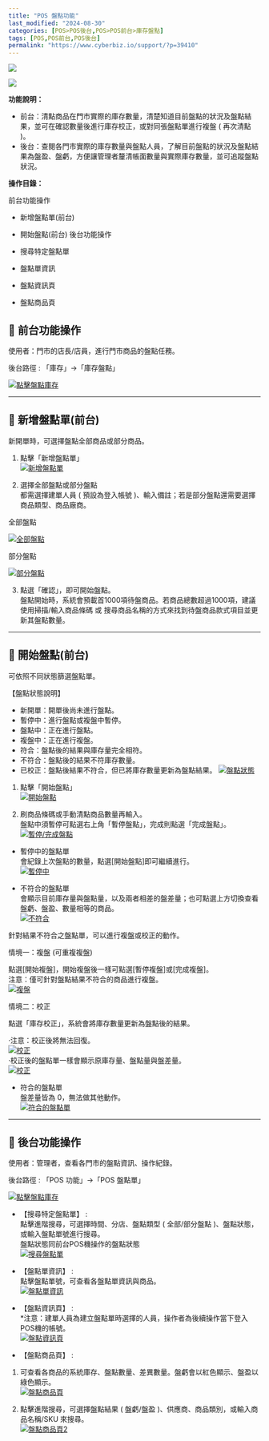 ```yaml
---
title: "POS 盤點功能"
last_modified: "2024-08-30"
categories: [POS>POS後台,POS>POS前台>庫存盤點]
tags: [POS,POS前台,POS後台]
permalink: "https://www.cyberbiz.io/support/?p=39410"
---
```


![](https://www.cyberbiz.io/support/wp-content/uploads/適用站別.png)

[![](https://www.cyberbiz.io/support/wp-content/uploads/台灣站.png)](https://www.cyberbiz.io/support/?page_id=2490)

**功能說明：**  

* 前台：清點商品在門市實際的庫存數量，清楚知道目前盤點的狀況及盤點結果，並可在確認數量後進行庫存校正，或對同張盤點單進行複盤 ( 再次清點 )。 
* 後台：查閱各門市實際的庫存數量與盤點人員，了解目前盤點的狀況及盤點結果為盤盈、盤虧，方便讓管理者釐清帳面數量與實際庫存數量，並可追蹤盤點狀況。 

**操作目錄：**

前台功能操作

* 新增盤點單(前台)
* 開始盤點(前台)
後台功能操作

* 搜尋特定盤點單
* 盤點單資訊
* 盤點資訊頁
* 盤點商品頁

## 📌 前台功能操作



使用者：門市的店長/店員，進行門市商品的盤點任務。


後台路徑 :  「庫存」→「庫存盤點」  

[![點擊盤點庫存](https://www.cyberbiz.io/support/wp-content/uploads/POS-盤點功能01.png)](https://www.cyberbiz.io/support/wp-content/uploads/POS-盤點功能01.png)

* * *



## 📌 新增盤點單(前台)



新開單時，可選擇盤點全部商品或部分商品。



1. 點擊「新增盤點單」  
[![新增盤點單](https://www.cyberbiz.io/support/wp-content/uploads/POS-盤點功能02.png)](https://www.cyberbiz.io/support/wp-content/uploads/POS-盤點功能02.png)



2. 選擇全部盤點或部分盤點  
都需選擇建單人員 ( 預設為登入帳號 )、輸入備註；若是部分盤點還需要選擇商品類型、商品廠商。  



全部盤點

[![全部盤點](https://www.cyberbiz.io/support/wp-content/uploads/POS-盤點功能03.png)](https://www.cyberbiz.io/support/wp-content/uploads/POS-盤點功能03.png)

部分盤點

[![部分盤點](https://www.cyberbiz.io/support/wp-content/uploads/POS-盤點功能04.png)](https://www.cyberbiz.io/support/wp-content/uploads/POS-盤點功能04.png)



3. 點選「確認」，即可開始盤點。  
盤點開始時，系統會預載首1000項待盤商品。若商品總數超過1000項，建議使用掃描/輸入商品條碼 或
搜尋商品名稱的方式來找到待盤商品款式項目並更新其盤點數量。



* * *



## 📌 開始盤點(前台)



可依照不同狀態篩選盤點單。



【盤點狀態說明】

* 新開單：開單後尚未進行盤點。
* 暫停中：進行盤點或複盤中暫停。
* 盤點中：正在進行盤點。
* 複盤中：正在進行複盤。
* 符合：盤點後的結果與庫存量完全相符。
* 不符合：盤點後的結果不符庫存數量。
* 已校正：盤點後結果不符合，但已將庫存數量更新為盤點結果。
[![盤點狀態](https://www.cyberbiz.io/support/wp-content/uploads/POS-盤點功能05.png)](https://www.cyberbiz.io/support/wp-content/uploads/POS-盤點功能05.png)

1. 點擊「開始盤點」  
[![開始盤點](https://www.cyberbiz.io/support/wp-content/uploads/POS-盤點功能06.png)](https://www.cyberbiz.io/support/wp-content/uploads/POS-盤點功能06.png)



2. 刷商品條碼或手動清點商品數量再輸入。  
盤點中須暫停可點選右上角「暫停盤點」，完成則點選「完成盤點」。  
[![暫停/完成盤點](https://www.cyberbiz.io/support/wp-content/uploads/POS-盤點功能07.png)](https://www.cyberbiz.io/support/wp-content/uploads/POS-盤點功能07.png)



* 暫停中的盤點單  
會紀錄上次盤點的數量，點選[開始盤點]即可繼續進行。  
[![暫停中](https://www.cyberbiz.io/support/wp-content/uploads/POS-盤點功能08.png)](https://www.cyberbiz.io/support/wp-content/uploads/POS-盤點功能08.png)



* 不符合的盤點單  
會顯示目前庫存量與盤點量，以及兩者相差的盤差量；也可點選上方切換查看盤虧、盤盈、數量相等的商品。  
[![不符合](https://www.cyberbiz.io/support/wp-content/uploads/POS-盤點功能09.png)](https://www.cyberbiz.io/support/wp-content/uploads/POS-盤點功能09.png)  

針對結果不符合之盤點單，可以進行複盤或校正的動作。  


情境一：複盤 (可重複複盤)

點選[開始複盤]，開始複盤後一樣可點選[暫停複盤]或[完成複盤]。  
注意：僅可針對盤點結果不符合的商品進行複盤。  
[![複盤](https://www.cyberbiz.io/support/wp-content/uploads/POS-盤點功能10.png)](https://www.cyberbiz.io/support/wp-content/uploads/POS-盤點功能10.png)  


情境二：校正

點選「庫存校正」，系統會將庫存數量更新為盤點後的結果。  

·注意：校正後將無法回復。  
[![校正](https://www.cyberbiz.io/support/wp-content/uploads/POS-盤點功能11.png)](https://www.cyberbiz.io/support/wp-content/uploads/POS-盤點功能11.png)  
·校正後的盤點單一樣會顯示原庫存量、盤點量與盤差量。  
[![校正](https://www.cyberbiz.io/support/wp-content/uploads/POS-盤點功能12.png)](https://www.cyberbiz.io/support/wp-content/uploads/POS-盤點功能12.png)  



* 符合的盤點單  
盤差量皆為 0，無法做其他動作。  
[![符合的盤點單](https://www.cyberbiz.io/support/wp-content/uploads/POS-盤點功能13.png)](https://www.cyberbiz.io/support/wp-content/uploads/POS-盤點功能13.png)



* * *



## 📌 後台功能操作



使用者：管理者，查看各門市的盤點資訊、操作紀錄。


後台路徑 : 「POS 功能」→「POS 盤點單」  

[![點擊盤點庫存](https://www.cyberbiz.io/support/wp-content/uploads/POS-盤點功能14.png)](https://www.cyberbiz.io/support/wp-content/uploads/POS-盤點功能14.png)

* 【搜尋特定盤點單】 :   
點擊進階搜尋，可選擇時間、分店、盤點類型 ( 全部/部分盤點 )、盤點狀態，或輸入盤點單號進行搜尋。  
盤點狀態同前台POS機操作的盤點狀態  
[![搜尋盤點單](https://www.cyberbiz.io/support/wp-content/uploads/POS-盤點功能15.png)](https://www.cyberbiz.io/support/wp-content/uploads/POS-盤點功能15.png)



* 【盤點單資訊】 :   
點擊盤點單號，可查看各盤點單資訊與商品。  
[![盤點單資訊](https://www.cyberbiz.io/support/wp-content/uploads/POS-盤點功能16.png)](https://www.cyberbiz.io/support/wp-content/uploads/POS-盤點功能16.png)



* 【盤點資訊頁】 :   
*注意：建單人員為建立盤點單時選擇的人員，操作者為後續操作當下登入POS機的帳號。  
[![盤點資訊頁](https://www.cyberbiz.io/support/wp-content/uploads/POS-盤點功能17.png)](https://www.cyberbiz.io/support/wp-content/uploads/POS-盤點功能17.png)



* 【盤點商品頁】 : 
1. 可查看各商品的系統庫存、盤點數量、差異數量。盤虧會以紅色顯示、盤盈以綠色顯示。  
[![盤點商品頁](https://www.cyberbiz.io/support/wp-content/uploads/POS-盤點功能19.png)](https://www.cyberbiz.io/support/wp-content/uploads/POS-盤點功能19.png)



2. 點擊進階搜尋，可選擇盤點結果 ( 盤虧/盤盈 )、供應商、商品類別，或輸入商品名稱/SKU 來搜尋。  
[![盤點商品頁2](https://www.cyberbiz.io/support/wp-content/uploads/POS-盤點功能20.png)](https://www.cyberbiz.io/support/wp-content/uploads/POS-盤點功能20.png)





